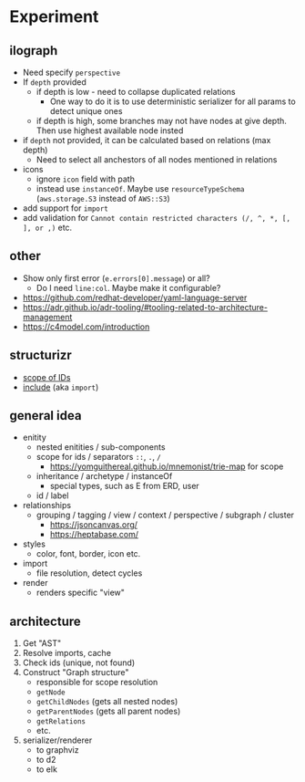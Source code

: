 # Experiment

## ilograph

- Need specify `perspective`
- If `depth` provided
  - if depth is low - need to collapse duplicated relations
    - One way to do it is to use deterministic serializer for all params to detect unique ones
  - if depth is high, some branches may not have nodes at give depth. Then use highest available node insted
- if `depth` not provided, it can be calculated based on relations (max depth)
  - Need to select all anchestors of all nodes mentioned in relations
- icons
  - ignore `icon` field with path
  - instead use `instanceOf`. Maybe use `resourceTypeSchema` (`aws.storage.S3` instead of `AWS::S3`)
- add support for `import`
- add validation for `Cannot contain restricted characters (/, ^, *, [, ], or ,)` etc.

## other

- Show only first error (`e.errors[0].message`) or all?
  - Do I need `line:col`. Maybe make it configurable?
- https://github.com/redhat-developer/yaml-language-server
- https://adr.github.io/adr-tooling/#tooling-related-to-architecture-management
- https://c4model.com/introduction

## structurizr

- [scope of IDs](https://docs.structurizr.com/dsl/identifiers)
- [include](https://docs.structurizr.com/dsl/includes) (aka `import`)

## general idea

- enitity
  - nested enitities / sub-components
  - scope for ids / separators `::`, `.`, `/`
    - https://yomguithereal.github.io/mnemonist/trie-map for scope
  - inheritance / archetype / instanceOf
    - special types, such as E from ERD, user
  - id / label
- relationships
  - grouping / tagging / view / context / perspective / subgraph / cluster
    - https://jsoncanvas.org/
    - https://heptabase.com/
- styles
  - color, font, border, icon etc.
- import
  - file resolution, detect cycles
- render
  - renders specific "view"

## architecture

1. Get "AST"
2. Resolve imports, cache
3. Check ids (unique, not found)
4. Construct "Graph structure"
   - responsible for scope resolution
   - `getNode`
   - `getChildNodes` (gets all nested nodes)
   - `getParentNodes` (gets all parent nodes)
   - `getRelations`
   - etc.
5. serializer/renderer
   - to graphviz
   - to d2
   - to elk
